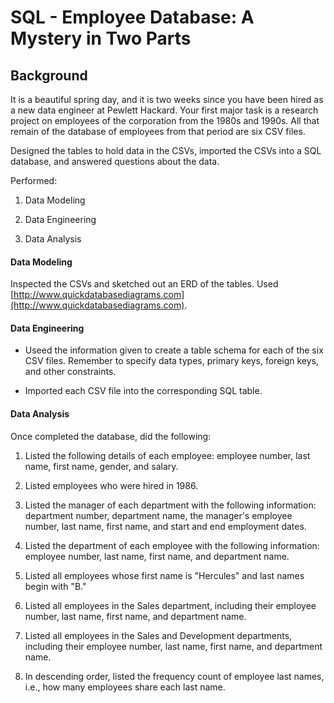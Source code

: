 # SQL - Employee Database: A Mystery in Two Parts

## Background

It is a beautiful spring day, and it is two weeks since you have been hired as a new data engineer at Pewlett Hackard. Your first major task is a research project on employees of the corporation from the 1980s and 1990s. All that remain of the database of employees from that period are six CSV files.

Designed the tables to hold data in the CSVs, imported the CSVs into a SQL database, and answered questions about the data. 

Performed:

1. Data Modeling

2. Data Engineering

3. Data Analysis


#### Data Modeling

Inspected the CSVs and sketched out an ERD of the tables. Used [http://www.quickdatabasediagrams.com](http://www.quickdatabasediagrams.com).

#### Data Engineering

* Useed the information given to create a table schema for each of the six CSV files. Remember to specify data types, primary keys, foreign keys, and other constraints.

* Imported each CSV file into the corresponding SQL table.

#### Data Analysis

Once completed the database, did the following:

1. Listed the following details of each employee: employee number, last name, first name, gender, and salary.

2. Listed employees who were hired in 1986.

3. Listed the manager of each department with the following information: department number, department name, the manager's employee number, last name, first name, and start and end employment dates.

4. Listed the department of each employee with the following information: employee number, last name, first name, and department name.

5. Listed all employees whose first name is "Hercules" and last names begin with "B."

6. Listed all employees in the Sales department, including their employee number, last name, first name, and department name.

7. Listed all employees in the Sales and Development departments, including their employee number, last name, first name, and department name.

8. In descending order, listed the frequency count of employee last names, i.e., how many employees share each last name.

